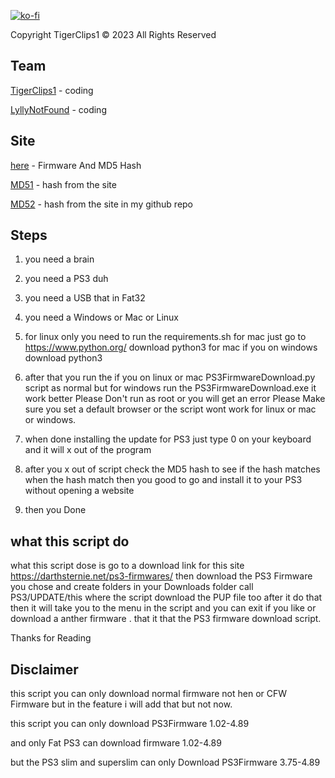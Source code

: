 [![ko-fi](https://www.ko-fi.com/img/githubbutton_sm.svg)](https://ko-fi.com/tigerclips1)

Copyright TigerClips1 © 2023 All Rights Reserved

## Team ##

[TigerClips1](https://github.com/TigerClips1) - coding

[LyllyNotFound](https://github.com/LyllyNotFound) - coding

## Site ##

[here](https://darthsternie.net/ps3-firmwares/) -   Firmware And MD5 Hash

[MD51](https://darthsternie.net/ps3-firmwares/) - hash from the site

[MD52](https://github.com/TigerClips1/PS3_Firmware_Download/blob/main/PS3Firmwares/PS3FIremawreHash.txt) - hash from the site in my github repo

## Steps ##

1. you need a brain

2. you need a PS3 duh

3. you need a USB that in Fat32

4. you need a Windows or Mac or Linux

5. for linux only you need to run the requirements.sh for mac just go to  https://www.python.org/ download python3 for mac if you on windows download python3

6. after that you run the if you on linux or mac PS3FirmwareDownload.py script as normal but for windows run the PS3FirmwareDownload.exe it work better Please Don't run as root or you will get an error Please Make sure you set a default browser or the script wont work for linux or mac or windows.

7. when done installing the update for PS3 just type 0 on your keyboard and it will x out of the program

8. after you x out of script check the MD5 hash to see if the hash matches when the hash match then you good to go and install it to your PS3 without opening a website

9. then you Done

## what this script do ##

what this script dose is go to  a download link for this site https://darthsternie.net/ps3-firmwares/
then download the PS3 Firmware you chose  and create folders in your Downloads folder call PS3/UPDATE/this where the script download the PUP file too
after it do that then it will take you to the menu in the script and you can exit if you like or download a anther firmware .
that it that the PS3 firmware download script.

Thanks for Reading

## Disclaimer ##

this script you can only download normal firmware not hen or CFW Firmware but in the feature i will add that but not now.

this script you can only download PS3Firmware 1.02-4.89

and only Fat PS3 can download firmware 1.02-4.89

but the PS3 slim and superslim  can only Download PS3Firmware 3.75-4.89